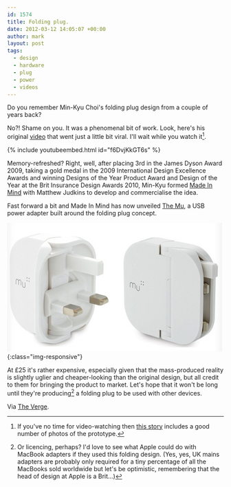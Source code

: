 ```yaml
---
id: 1574
title: Folding plug.
date: 2012-03-12 14:05:07 +00:00
author: mark
layout: post
tags:
  - design
  - hardware
  - plug
  - power
  - videos
---
```

Do you remember Min-Kyu Choi's folding plug design from a couple of years back?

No?! Shame on you. It was a phenomenal bit of work. Look, here's his original [video](http://www.youtube.com/watch?v=f6DvjKkGT6s) that went just a little bit viral. I'll wait while you watch it[^fn-alternatively].

{% include youtubeembed.html id="f6DvjKkGT6s" %}

Memory-refreshed? Right, well, after placing 3rd in the James Dyson Award 2009, taking a gold medal in the 2009 International Design Excellence Awards and winning Designs of the Year Product Award and Design of the Year at the Brit Insurance Design Awards 2010, Min-Kyu formed [Made In Mind](http://www.madeinmind.co.uk/) with Matthew Judkins to develop and commercialise the idea.

Fast forward a bit and Made In Mind has now unveiled [The Mu](https://www.themu.co.uk/), a USB power adapter built around the folding plug concept.

![The Mu folding plug](/images/fromwp/2012/03/themu.jpg){:class="img-responsive"}

At £25 it's rather expensive, especially given that the mass-produced reality is slightly uglier and cheaper-looking than the original design, but all credit to them for bringing the product to market. Let's hope that it won't be long until they're producing[^fn-licencing] a folding plug to be used with other devices.

Via [The Verge](http://www.theverge.com/2012/2/24/2821086/uk-folding-plug-shipping-february-28).

[^fn-alternatively]: If you've no time for video-watching then [this story](http://www.iconeye.com/news/rca-student-radically-improves-the-uk-plug) includes a good number of photos of the prototype.

[^fn-licencing]: Or licencing, perhaps? I'd love to see what Apple could do with MacBook adapters if they used this folding design. (Yes, yes, UK mains adapters are probably only required for a tiny percentage of all the MacBooks sold worldwide but let's be optimistic, remembering that the head of design at Apple is a Brit&#8230;)
